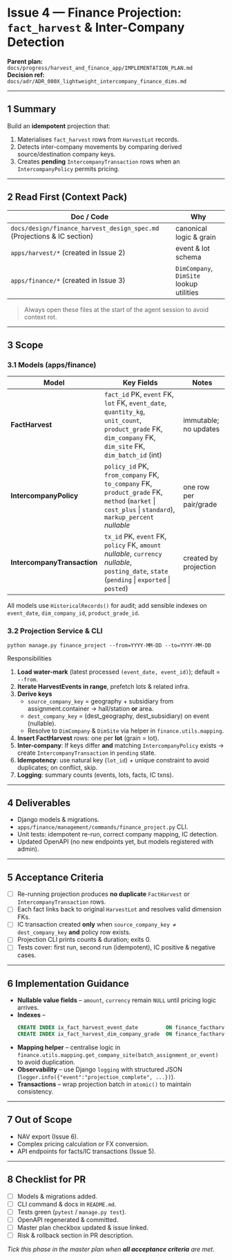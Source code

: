 # Issue 4 — Finance Projection: `fact_harvest` & Inter-Company Detection  

**Parent plan:** `docs/progress/harvest_and_finance_app/IMPLEMENTATION_PLAN.md`  
**Decision ref:** `docs/adr/ADR_000X_lightweight_intercompany_finance_dims.md`

---

## 1 Summary  
Build an **idempotent** projection that:

1. Materialises `fact_harvest` rows from `HarvestLot` records.  
2. Detects inter-company movements by comparing derived source/destination company keys.  
3. Creates **pending** `IntercompanyTransaction` rows when an `IntercompanyPolicy` permits pricing.

---

## 2 Read First (Context Pack)  

| Doc / Code | Why |
|------------|-----|
| `docs/design/finance_harvest_design_spec.md` (Projections & IC section) | canonical logic & grain |
| `apps/harvest/*` (created in Issue 2) | event & lot schema |
| `apps/finance/*` (created in Issue 3) | `DimCompany`, `DimSite` lookup utilities |

> Always open these files at the start of the agent session to avoid context rot.

---

## 3 Scope  

### 3.1 Models (apps/finance)

| Model | Key Fields | Notes |
|-------|------------|-------|
| **FactHarvest** | `fact_id` PK, `event` FK, `lot` FK, `event_date`, `quantity_kg`, `unit_count`, `product_grade` FK, `dim_company` FK, `dim_site` FK, `dim_batch_id` (int) | immutable; no updates |
| **IntercompanyPolicy** | `policy_id` PK, `from_company` FK, `to_company` FK, `product_grade` FK, `method` (`market` \| `cost_plus` \| `standard`), `markup_percent` _nullable_ | one row per pair/grade |
| **IntercompanyTransaction** | `tx_id` PK, `event` FK, `policy` FK, `amount` _nullable_, `currency` _nullable_, `posting_date`, `state` (`pending` \| `exported` \| `posted`) | created by projection |

All models use `HistoricalRecords()` for audit; add sensible indexes on `event_date`, `dim_company_id`, `product_grade_id`.

### 3.2 Projection Service & CLI

```
python manage.py finance_project --from=YYYY-MM-DD --to=YYYY-MM-DD
```

Responsibilities  
1. **Load water-mark** (latest processed `(event_date, event_id)`); default = `--from`.  
2. **Iterate HarvestEvents in range**, prefetch lots & related infra.  
3. **Derive keys**  
   - `source_company_key` = geography + subsidiary from assignment.container → hall/station **or** area.  
   - `dest_company_key`   = (dest_geography, dest_subsidiary) on event (nullable).  
   - Resolve to `DimCompany` & `DimSite` via helper in `finance.utils.mapping`.  
4. **Insert FactHarvest** rows: one per **lot** (grain = lot).  
5. **Inter-company**: If keys differ **and** matching `IntercompanyPolicy` exists → create `IntercompanyTransaction` in `pending` state.  
6. **Idempotency**: use natural key (`lot_id`) + unique constraint to avoid duplicates; on conflict, skip.  
7. **Logging**: summary counts (events, lots, facts, IC txns).  

---

## 4 Deliverables  

- Django models & migrations.  
- `apps/finance/management/commands/finance_project.py` CLI.  
- Unit tests: idempotent re-run, correct company mapping, IC detection.  
- Updated OpenAPI (no new endpoints yet, but models registered with admin).  

---

## 5 Acceptance Criteria  

- [ ] Re-running projection produces **no duplicate** `FactHarvest` or `IntercompanyTransaction` rows.  
- [ ] Each fact links back to original `HarvestLot` and resolves valid dimension FKs.  
- [ ] IC transaction created **only** when `source_company_key ≠ dest_company_key` **and** policy row exists.  
- [ ] Projection CLI prints counts & duration; exits 0.  
- [ ] Tests cover: first run, second run (idempotent), IC positive & negative cases.  

---

## 6 Implementation Guidance  

- **Nullable value fields** – `amount`, `currency` remain `NULL` until pricing logic arrives.  
- **Indexes** –  
  ```sql
  CREATE INDEX ix_fact_harvest_event_date         ON finance_factharvest(event_date);
  CREATE INDEX ix_fact_harvest_dim_company_grade  ON finance_factharvest(dim_company_id, product_grade_id);
  ```  
- **Mapping helper** – centralise logic in `finance.utils.mapping.get_company_site(batch_assignment_or_event)` to avoid duplication.  
- **Observability** – use Django `logging` with structured JSON (`logger.info({"event":"projection_complete", ...})`).  
- **Transactions** – wrap projection batch in `atomic()` to maintain consistency.  

---

## 7 Out of Scope  

- NAV export (Issue 6).  
- Complex pricing calculation or FX conversion.  
- API endpoints for facts/IC transactions (Issue 5).  

---

## 8 Checklist for PR  

- [ ] Models & migrations added.  
- [ ] CLI command & docs in `README.md`.  
- [ ] Tests green (`pytest` / `manage.py test`).  
- [ ] OpenAPI regenerated & committed.  
- [ ] Master plan checkbox updated & issue linked.  
- [ ] Risk & rollback section in PR description.  

_Tick this phase in the master plan when **all acceptance criteria** are met._
